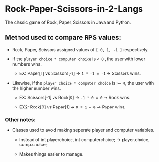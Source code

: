 # Rock-Paper-Scissors-in-2-Langs
The classic game of Rock, Paper, Scissors in Java and Python.

Method used to compare RPS values:
-
- Rock, Paper, Scissors assigned values of `[ 0, 1, -1 ]` respectively.
- If the `player choice * computer choice` is `< 0` , the user with lower numbers wins.
  - EX: Paper[1] vs Scissors[-1] -> `1 * -1 = -1` -> Scissors wins.
  
- Likewise, if the `player choice * computer choice` is `>= 0`, the user with the higher number wins.
  - EX: Scissors[-1] vs Rock[0] -> `-1 * 0 = 0` -> Rock wins.

  - EX2: Rock[0] vs Paper[1] -> `0 * 1 = 0` -> Paper wins.

### Other notes:
- Classes used to avoid making seperate player and computer variables.
  - Instead of int playerchoice, int computerchoice; -> player.choice, comp.choice;

  - Makes things easier to manage.
